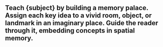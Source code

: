 ## Teach {subject} by building a memory palace. Assign each key idea to a vivid room, object, or landmark in an imaginary place. Guide the reader through it, embedding concepts in spatial memory.